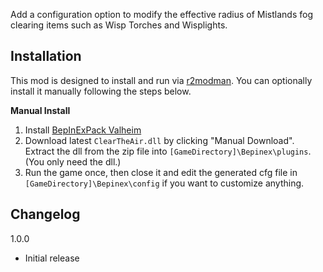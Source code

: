 Add a configuration option to modify the effective radius of Mistlands fog clearing items such as Wisp Torches and Wisplights.

## Installation
This mod is designed to install and run via [r2modman](https://thunderstore.io/package/ebkr/r2modman/). You can optionally install it manually following the steps below.

**Manual Install**

1. Install [BepInExPack Valheim](https://valheim.thunderstore.io/package/denikson/BepInExPack_Valheim/)
2. Download latest ``ClearTheAir.dll`` by clicking "Manual Download". Extract the dll from the zip file into ``[GameDirectory]\Bepinex\plugins``. (You only need the dll.)
3. Run the game once, then close it and edit the generated cfg file in ``[GameDirectory]\Bepinex\config`` if you want to customize anything.

## Changelog
1.0.0

* Initial release
